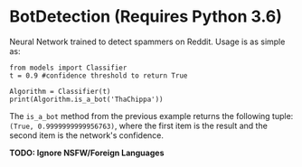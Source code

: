 # BotDetection (Requires Python 3.6)

Neural Network trained to detect spammers on Reddit. Usage is as simple as: 

```
from models import Classifier 
t = 0.9 #confidence threshold to return True  

Algorithm = Classifier(t)
print(Algorithm.is_a_bot('ThaChippa'))
``` 

The `is_a_bot` method from the previous example returns the following tuple: `(True, 0.9999999999956763)`, where the first item is the result and the second item is the network's confidence. 

**TODO: Ignore NSFW/Foreign Languages**